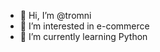 - 👋 Hi, I’m @tromni
- 👀 I’m interested in e-commerce
- 🌱 I’m currently learning Python

<!---
tromni/tromni is a ✨ special ✨ repository because its `README.md` (this file) appears on your GitHub profile.
You can click the Preview link to take a look at your changes.
--->
